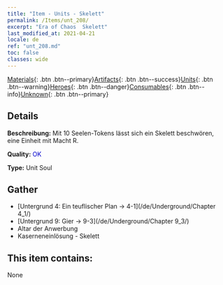 ```yaml
---
title: "Item - Units - Skelett"
permalink: /Items/unt_208/
excerpt: "Era of Chaos  Skelett"
last_modified_at: 2021-04-21
locale: de
ref: "unt_208.md"
toc: false
classes: wide
---
```

 [Materials](/de/Items/){: .btn .btn--primary}[Artifacts](/de/Items/Artifacts/){: .btn .btn--success}[Units](/de/Items/Units/){: .btn .btn--warning}[Heroes](/de/Items/Heroes/){: .btn .btn--danger}[Consumables](/de/Items/Consumables/){: .btn .btn--info}[Unknown](/de/Items/Unknown/){: .btn .btn--primary}

## Details
 **Beschreibung:** Mit 10 Seelen-Tokens lässt sich ein Skelett beschwören, eine Einheit mit Macht R.

 **Quality:** <span style="color: #0000CD">OK</span>

 **Type:** Unit Soul

## Gather

*    [Untergrund 4: Ein teuflischer Plan -> 4-1](/de/Underground/Chapter 4_1/) 
*    [Untergrund 9: Gier -> 9-3](/de/Underground/Chapter 9_3/) 
*    Altar der Anwerbung 
*    Kaserneneinlösung - Skelett 

## This item contains:

  None


